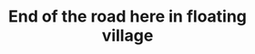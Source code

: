 ---
title: End of the road here in floating village
category: blog
lat: 13.25795
lng: 103.82362
image: https://s3-us-west-2.amazonaws.com/travels2013/2014-01-17 23:24:20 PST.jpg
observation: 20140117232420PST
---